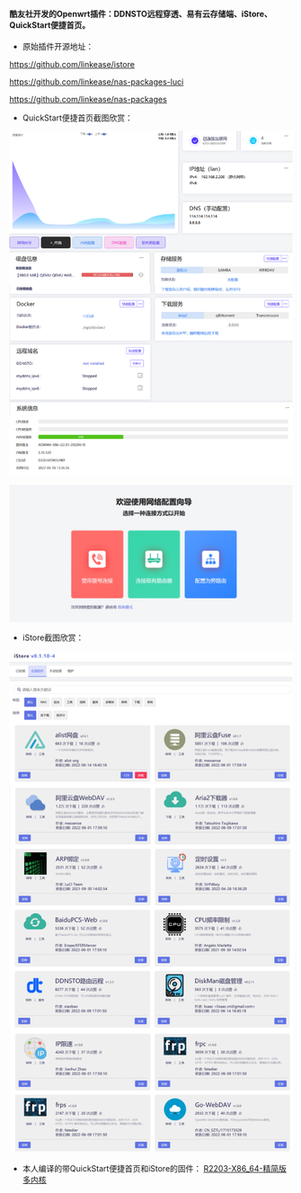#### 酷友社开发的Openwrt插件：DDNSTO远程穿透、易有云存储端、iStore、QuickStart便捷首页。

* 原始插件开源地址：

https://github.com/linkease/istore

https://github.com/linkease/nas-packages-luci

https://github.com/linkease/nas-packages

* QuickStart便捷首页截图欣赏：

![jpg](./preview/1.png)

![jpg](./preview/2.png)


* iStore截图欣赏：

![jpg](./preview/3.png)



* 本人编译的带QuickStart便捷首页和iStore的固件：
[R2203-X86_64-精简版多内核](https://www.right.com.cn/forum/forum.php?mod=viewthread&tid=7182055&page=1&extra=)


